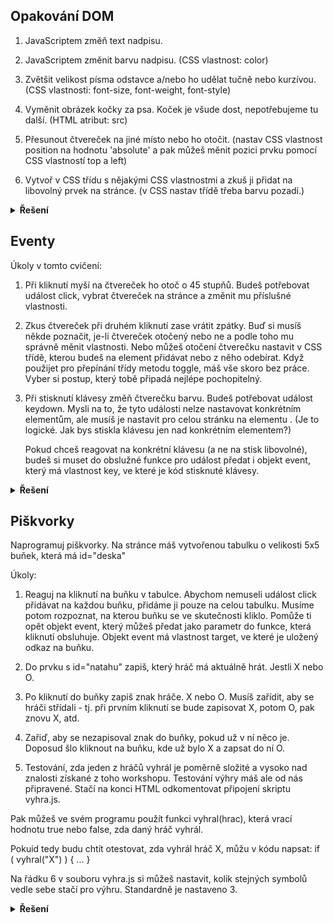 ## Opakování DOM

1) JavaScriptem změň text nadpisu.
	
2) JavaScriptem změnit barvu nadpisu.
	 (CSS vlastnost: color)

3) Zvětšit velikost písma odstavce a/nebo ho udělat tučně nebo kurzívou.
	 (CSS vlastnosti: font-size, font-weight, font-style)

4) Vyměnit obrázek kočky za psa. Koček je všude dost, nepotřebujeme tu další.
	 (HTML atribut: src)

5) Přesunout čtvereček na jiné místo nebo ho otočit.
	 (nastav CSS vlastnost position na hodnotu 'absolute' a pak můžeš měnit
	 pozici prvku pomocí CSS vlastností top a left)

6) Vytvoř v CSS třídu s nějakými CSS vlastnostmi a zkuš ji přidat na libovolný
	 prvek na stránce.
	 (v CSS nastav třídě třeba barvu pozadí.)

<details>
<summary><b>Řešení</b></summary>

Obsah souboru `index.js`:

```js
const nadpis = document.querySelector("#nadpis");
nadpis.textContent = "Můj nový nadpis";
nadpis.style.color = "red";


const obrazek = document.querySelector("#foto");
obrazek.src = "pes.jpg";


const ctverecek = document.querySelector(".ctverecek");
ctverecek.style.position = "absolute";
ctverecek.style.top = "200px";
ctverecek.style.left = "350px";


const nadpis2 = document.querySelector("h2");
nadpis2.classList.add("pozadi");
```

</details>

## Eventy

Úkoly v tomto cvičení:
1) Při kliknutí myší na čtvereček ho otoč o 45 stupňů.
	 Budeš potřebovat událost click, vybrat čtvereček
	 na stránce a změnit mu příslušné vlastnosti.

2) Zkus čtvereček při druhém kliknutí zase vrátit zpátky.
	 Buď si musíš někde poznačit, je-li čtvereček otočený nebo ne
	 a podle toho mu správně měnit vlastnosti.
	 Nebo můžeš otočení čtverečku nastavit v CSS třídě, kterou budeš
	 na element přidávat nebo z něho odebírat. Když použijet pro
	 přepínání třídy metodu toggle, máš vše skoro bez práce.
	 Vyber si postup, který tobě připadá nejlépe pochopitelný.

3) Při stisknutí klávesy změň čtverečku barvu.
	 Budeš potřebovat událost keydown. Mysli na to, že tyto události
	 nelze nastavovat konkrétním elementům, ale musíš je nastavit pro
	 celou stránku na elementu <body>. (Je to logické. Jak bys stiskla
	 klávesu jen nad konkrétním elementem?)

	 Pokud chceš reagovat na konkrétní klávesu (a ne na stisk libovolné),
	 budeš si muset do obslužné funkce pro událost předat i objekt event,
	 který má vlastnost key, ve které je kód stisknuté klávesy.

<details>
<summary><b>Řešení</b></summary>

Obsah souboru `index.js`:

```js
const ctverecek = document.querySelector(".ctverecek");
ctverecek.addEventListener("click", () => {
	ctverecek.classList.toggle("otoceno");
})



const priStiskuKlavesy = (e) => {
	let ctverecek = document.querySelector(".ctverecek");

	console.log(e.key);
	if (e.key === "ArrowDown") {
		ctverecek.classList.toggle("pozadi");
	}
}

let body = document.querySelector("body");
body.addEventListener("keydown", priStiskuKlavesy);
```

</details>

## Piškvorky

Naprogramuj piškvorky. Na stránce máš vytvořenou tabulku
o velikosti 5x5 buňek, která má id="deska"<div className="">

Úkoly:

1) Reaguj na kliknutí na buňku v tabulce. Abychom nemuseli
událost click přidávat na každou buňku, přidáme ji pouze
na celou tabulku. Musíme potom rozpoznat, na kterou buňku
se ve skutečnosti kliklo.
Pomůže ti opět objekt event, který můžeš předat jako parametr
do funkce, která kliknutí obsluhuje. Objekt event má vlastnost
target, ve které je uložený odkaz na buňku.

2) Do prvku s id="natahu" zapiš, který hráč má aktuálně hrát.
Jestli X nebo O.

3) Po kliknutí do buňky zapiš znak hráče. X nebo O. Musíš zařídit,
aby se hráči střídali - tj. při prvním kliknutí se bude zapisovat X,
potom O, pak znovu X, atd.

4) Zařiď, aby se nezapisoval znak do buňky, pokud už v ní něco je.
Doposud šlo kliknout na buňku, kde už bylo X a zapsat do ní O.

5) Testování, zda jeden z hráčů vyhrál je poměrně složité a vysoko
nad znalosti získané z toho workshopu. Testování výhry máš ale od nás
připravené. Stačí na konci HTML odkomentovat připojení skriptu vyhra.js.

Pak můžeš ve svém programu použít funkci vyhral(hrac), která vrací hodnotu
true nebo false, zda daný hráč vyhrál.

Pokuid tedy budu chtít otestovat, zda vyhrál hráč X, můžu v kódu napsat:
if ( vyhral("X") ) {
	...
}

Na řádku 6 v souboru vyhra.js si můžeš nastavit, kolik stejných symbolů
vedle sebe stačí pro výhru. Standardně je nastaveno 3.

<details>
<summary><b>Řešení</b></summary>

Obsah souboru `index.js`:

```js
let aktualniHrac = "X";

const hraje = document.querySelector("#hraje");
const natahu= document.querySelector("#natahu");
const tabulka = document.querySelector("#deska")
natahu.textContent = aktualniHrac;


const priKliknuti = (event) => {

	let bunka = event.target;

	if (bunka.textContent === "") {
		bunka.textContent = aktualniHrac;

		if (vyhral(aktualniHrac)) {
			hraje.textContent = "Hráč " + aktualniHrac + " vyhrál!";
		}

		if (aktualniHrac === "X") {
			aktualniHrac = "O";
		} else {
			aktualniHrac = "X";
		}
		natahu.textContent = aktualniHrac;

	}

}

tabulka.addEventListener("click", priKliknuti)
```

</details>